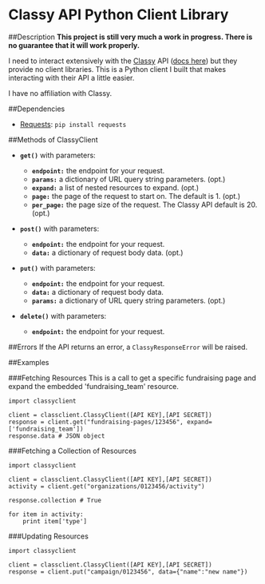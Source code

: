 # Classy API Python Client Library

##Description
**This project is still very much a work in progress. There is no guarantee that it will work properly.**

I need to interact extensively with the [Classy](classy.org) API ([docs here](https://developers.classy.org/api-docs/v2/index.html)) but they provide no client libraries. This is a Python client I built that makes interacting with their API a little easier.

I have no affiliation with Classy.

##Dependencies
- [Requests](http://docs.python-requests.org/en/master/): `pip install requests`

##Methods of ClassyClient
- **`get()`** with parameters:
	- **`endpoint:`** the endpoint for your request.
	- **`params:`** a dictionary of URL query string parameters. (opt.)
	- **`expand:`** a list of nested resources to expand. (opt.)
	- **`page:`** the page of the request to start on. The default is 1. (opt.)
	- **`per_page:`** the page size of the request. The Classy API default is 20. (opt.)  	

- **`post()`** with parameters:
	- **`endpoint:`** the endpoint for your request.
	- **`data:`** a dictionary of request body data. (opt.)

- **`put()`** with parameters:
	- **`endpoint:`** the endpoint for your request.
	- **`data:`** a dictionary of request body data.
	- **`params:`** a dictionary of URL query string parameters. (opt.)

- **`delete()`** with parameters:
	- **`endpoint:`** the endpoint for your request.

##Errors
If the API returns an error, a `ClassyResponseError` will be raised.

##Examples

###Fetching Resources
This is a call to get a specific fundraising page and expand the embedded 'fundraising_team' resource.

```
import classyclient

client = classclient.ClassyClient([API KEY],[API SECRET])
response = client.get("fundraising-pages/123456", expand=['fundraising_team'])
response.data # JSON object
```

###Fetching a Collection of Resources

```
import classyclient

client = classclient.ClassyClient([API KEY],[API SECRET])
activity = client.get("organizations/0123456/activity")

response.collection # True

for item in activity:
	print item['type']
```

###Updating Resources
```
import classyclient

client = classclient.ClassyClient([API KEY],[API SECRET])
response = client.put("campaign/0123456", data={"name":"new name"})
```

